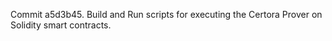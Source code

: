 Commit a5d3b45.                    Build and Run scripts for executing the Certora Prover on Solidity smart contracts.
